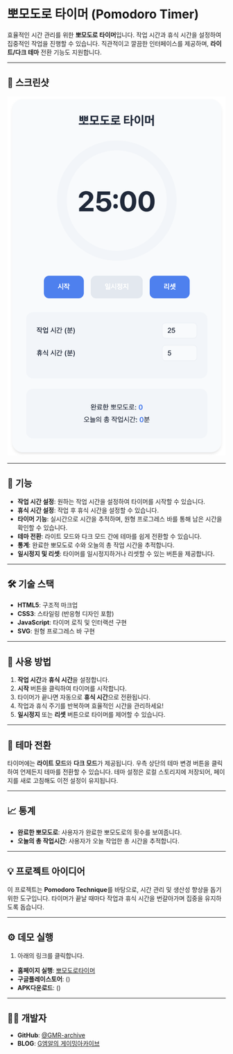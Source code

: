 # 뽀모도로 타이머 (Pomodoro Timer)

효율적인 시간 관리를 위한 **뽀모도로 타이머**입니다. 작업 시간과 휴식 시간을 설정하여 집중적인 작업을 진행할 수 있습니다. 직관적이고 깔끔한 인터페이스를 제공하며, **라이트/다크 테마** 전환 기능도 지원합니다.

---

## 📸 스크린샷

![Pomodoro Timer Screenshot](./screenshot.png)

---

## 🔧 기능

- **작업 시간 설정**: 원하는 작업 시간을 설정하여 타이머를 시작할 수 있습니다.
- **휴식 시간 설정**: 작업 후 휴식 시간을 설정할 수 있습니다.
- **타이머 기능**: 실시간으로 시간을 추적하며, 원형 프로그레스 바를 통해 남은 시간을 확인할 수 있습니다.
- **테마 전환**: 라이트 모드와 다크 모드 간에 테마를 쉽게 전환할 수 있습니다.
- **통계**: 완료한 뽀모도로 수와 오늘의 총 작업 시간을 추적합니다.
- **일시정지 및 리셋**: 타이머를 일시정지하거나 리셋할 수 있는 버튼을 제공합니다.

---

## 🛠️ 기술 스택

- **HTML5**: 구조적 마크업
- **CSS3**: 스타일링 (반응형 디자인 포함)
- **JavaScript**: 타이머 로직 및 인터랙션 구현
- **SVG**: 원형 프로그레스 바 구현

---

## 🚀 사용 방법

1. **작업 시간**과 **휴식 시간**을 설정합니다.
2. **시작** 버튼을 클릭하여 타이머를 시작합니다.
3. 타이머가 끝나면 자동으로 **휴식 시간**으로 전환됩니다.
4. 작업과 휴식 주기를 반복하며 효율적인 시간을 관리하세요!
5. **일시정지** 또는 **리셋** 버튼으로 타이머를 제어할 수 있습니다.

---

## 🎨 테마 전환

타이머에는 **라이트 모드**와 **다크 모드**가 제공됩니다. 우측 상단의 테마 변경 버튼을 클릭하여 언제든지 테마를 전환할 수 있습니다. 테마 설정은 로컬 스토리지에 저장되어, 페이지를 새로 고침해도 이전 설정이 유지됩니다.

---

## 📈 통계

- **완료한 뽀모도로**: 사용자가 완료한 뽀모도로의 횟수를 보여줍니다.
- **오늘의 총 작업시간**: 사용자가 오늘 작업한 총 시간을 추적합니다.

---

## 💡 프로젝트 아이디어

이 프로젝트는 **Pomodoro Technique**를 바탕으로, 시간 관리 및 생산성 향상을 돕기 위한 도구입니다. 타이머가 끝날 때마다 작업과 휴식 시간을 번갈아가며 집중을 유지하도록 돕습니다.

---

## ⚙️ 데모 실행

1. 아래의 링크를 클릭합니다.

- **홈페이지 실행**: [뽀모도로타이머]()
- **구글플레이스토어**: ()
- **APK다운로드**: ()
---

## 🧑‍💻 개발자

- **GitHub**: [@GMR-archive](https://github.com/GMR-archive)
- **BLOG**: [G엠알의 게이밍아카이브](https://blog.naver.com/gmr_archive)
